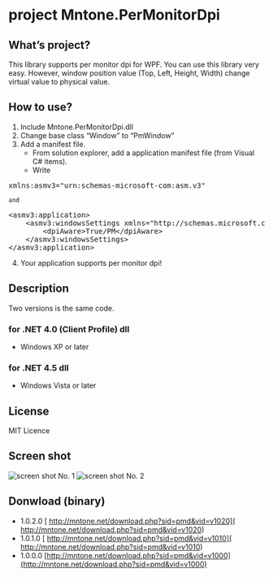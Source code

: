 # project Mntone.PerMonitorDpi

## What’s project?
This library supports per monitor dpi for WPF. You can use this library very easy. However, window position value (Top, Left, Height, Width) change virtual value to physical value.

## How to use?
1. Include Mntone.PerMonitorDpi.dll
2. Change base class “Window” to “PmWindow”
3. Add a manifest file.
	- From solution explorer, add a application manifest file (from Visual C# items).
	- Write
<pre>
xmlns:asmv3="urn:schemas-microsoft-com:asm.v3"
</pre>
	and
<pre>
&lt;asmv3:application&gt;
&nbsp;&nbsp;&nbsp;&nbsp;&lt;asmv3:windowsSettings xmlns="http://schemas.microsoft.com/SMI/2005/WindowsSettings"&gt;
&nbsp;&nbsp;&nbsp;&nbsp;&nbsp;&nbsp;&nbsp;&nbsp;&lt;dpiAware&gt;True/PM&lt;/dpiAware&gt;
&nbsp;&nbsp;&nbsp;&nbsp;&lt;/asmv3:windowsSettings&gt;
&lt;/asmv3:application&gt;
</pre>
4. Your application supports per monitor dpi!

## Description
Two versions is the same code.

### for .NET 4.0 (Client Profile) dll
- Windows XP or later

### for .NET 4.5 dll
- Windows Vista or later

## License
MIT Licence

## Screen shot
![screen shot No. 1](http://mntone.net/i/pmd1010.png)
![screen shot No. 2](http://mntone.net/i/pmd1020.png)

## Donwload (binary)
- 1.0.2.0 [ http://mntone.net/download.php?sid=pmd&vid=v1020]( http://mntone.net/download.php?sid=pmd&vid=v1020)
- 1.0.1.0 [ http://mntone.net/download.php?sid=pmd&vid=v1010]( http://mntone.net/download.php?sid=pmd&vid=v1010)
- 1.0.0.0 [http://mntone.net/download.php?sid=pmd&vid=v1000](http://mntone.net/download.php?sid=pmd&vid=v1000)

